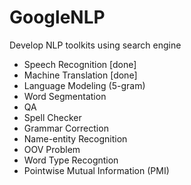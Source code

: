 GoogleNLP
=========

Develop NLP toolkits using search engine

* Speech Recognition [done]
* Machine Translation [done]
* Language Modeling (5-gram)
* Word Segmentation
* QA
* Spell Checker
* Grammar Correction
* Name-entity Recognition
* OOV Problem
* Word Type Recogntion
* Pointwise Mutual Information (PMI)
